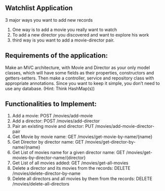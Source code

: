 ## Watchlist Application
3 major ways you want to add new records
1. One way is to add a movie you really want to watch
2.  To add a new director you discovered and want to explore his work
3. third way is you want to add a movie-director pair.

## Requirements of the application:
Make an MVC architecture, with Movie and Director as your only model classes,
which will have some fields as their properties, constructors and getters-setters.
Then make a controller, service and repository class with appropriate annotations.
Since you want to keep it simple, you don’t need to use any database. (Hint: Think HashMap(s))

## Functionalities to Implement:
1. Add a movie: POST /movies/add-movie
2. Add a director: POST /movies/add-director 
3. Pair an existing movie and director: PUT /movies/add-movie-director-pair 
4. Get Movie by movie name: GET /movies/get-movie-by-name/{name} 
5. Get Director by director name: GET /movies/get-director-by-name/{name} 
6. Get List of movies name for a given director name: GET /movies/get-movies-by-director-name/{director} 
7. Get List of all movies added: GET /movies/get-all-movies 
8. Delete a director and its movies from the records: DELETE /movies/delete-director-by-name 
9. Delete all directors and all movies by them from the records: DELETE /movies/delete-all-directors